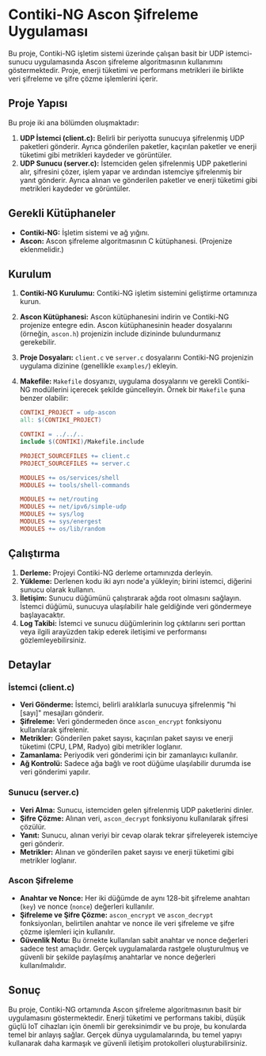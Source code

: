 # Contiki-NG Ascon Şifreleme Uygulaması

Bu proje, Contiki-NG işletim sistemi üzerinde çalışan basit bir UDP istemci-sunucu uygulamasında Ascon şifreleme algoritmasının kullanımını göstermektedir. Proje, enerji tüketimi ve performans metrikleri ile birlikte veri şifreleme ve şifre çözme işlemlerini içerir.

## Proje Yapısı

Bu proje iki ana bölümden oluşmaktadır:

1.  **UDP İstemci (client.c):** Belirli bir periyotta sunucuya şifrelenmiş UDP paketleri gönderir. Ayrıca gönderilen paketler, kaçırılan paketler ve enerji tüketimi gibi metrikleri kaydeder ve görüntüler.
2.  **UDP Sunucu (server.c):** İstemciden gelen şifrelenmiş UDP paketlerini alır, şifresini çözer, işlem yapar ve ardından istemciye şifrelenmiş bir yanıt gönderir. Ayrıca alınan ve gönderilen paketler ve enerji tüketimi gibi metrikleri kaydeder ve görüntüler.

## Gerekli Kütüphaneler

*   **Contiki-NG:** İşletim sistemi ve ağ yığını.
*   **Ascon:** Ascon şifreleme algoritmasının C kütüphanesi. (Projenize eklenmelidir.)

## Kurulum

1.  **Contiki-NG Kurulumu:** Contiki-NG işletim sistemini geliştirme ortamınıza kurun.
2.  **Ascon Kütüphanesi:** Ascon kütüphanesini indirin ve Contiki-NG projenize entegre edin. Ascon kütüphanesinin header dosyalarını (örneğin, `ascon.h`) projenizin include dizininde bulundurmanız gerekebilir.
3.  **Proje Dosyaları:** `client.c` ve `server.c` dosyalarını Contiki-NG projenizin uygulama dizinine (genellikle `examples/`) ekleyin.
4.  **Makefile:** `Makefile` dosyanızı, uygulama dosyalarını ve gerekli Contiki-NG modüllerini içerecek şekilde güncelleyin. Örnek bir `Makefile` şuna benzer olabilir:

    ```makefile
    CONTIKI_PROJECT = udp-ascon
    all: $(CONTIKI_PROJECT)

    CONTIKI = ../../..
    include $(CONTIKI)/Makefile.include
    
    PROJECT_SOURCEFILES += client.c
    PROJECT_SOURCEFILES += server.c
    
    MODULES += os/services/shell
    MODULES += tools/shell-commands
    
    MODULES += net/routing
    MODULES += net/ipv6/simple-udp
    MODULES += sys/log
    MODULES += sys/energest
    MODULES += os/lib/random
    
    ```

## Çalıştırma

1.  **Derleme:** Projeyi Contiki-NG derleme ortamınızda derleyin.
2.  **Yükleme:** Derlenen kodu iki ayrı node'a yükleyin; birini istemci, diğerini sunucu olarak kullanın.
3.  **İletişim:** Sunucu düğümünü çalıştırarak ağda root olmasını sağlayın. İstemci düğümü, sunucuya ulaşılabilir hale geldiğinde veri göndermeye başlayacaktır.
4.  **Log Takibi:** İstemci ve sunucu düğümlerinin log çıktılarını seri porttan veya ilgili arayüzden takip ederek iletişimi ve performansı gözlemleyebilirsiniz.

## Detaylar

### İstemci (client.c)

*   **Veri Gönderme:** İstemci, belirli aralıklarla sunucuya şifrelenmiş "hi [sayı]" mesajları gönderir.
*   **Şifreleme:** Veri göndermeden önce `ascon_encrypt` fonksiyonu kullanılarak şifrelenir.
*   **Metrikler:** Gönderilen paket sayısı, kaçırılan paket sayısı ve enerji tüketimi (CPU, LPM, Radyo) gibi metrikler loglanır.
*   **Zamanlama:** Periyodik veri gönderimi için bir zamanlayıcı kullanılır.
*   **Ağ Kontrolü:** Sadece ağa bağlı ve root düğüme ulaşılabilir durumda ise veri gönderimi yapılır.

### Sunucu (server.c)

*   **Veri Alma:** Sunucu, istemciden gelen şifrelenmiş UDP paketlerini dinler.
*   **Şifre Çözme:** Alınan veri, `ascon_decrypt` fonksiyonu kullanılarak şifresi çözülür.
*   **Yanıt:** Sunucu, alınan veriyi bir cevap olarak tekrar şifreleyerek istemciye geri gönderir.
*   **Metrikler:** Alınan ve gönderilen paket sayısı ve enerji tüketimi gibi metrikler loglanır.

### Ascon Şifreleme

*   **Anahtar ve Nonce:** Her iki düğümde de aynı 128-bit şifreleme anahtarı (`key`) ve nonce (`nonce`) değerleri kullanılır.
*   **Şifreleme ve Şifre Çözme:** `ascon_encrypt` ve `ascon_decrypt` fonksiyonları, belirtilen anahtar ve nonce ile veri şifreleme ve şifre çözme işlemleri için kullanılır.
*   **Güvenlik Notu:** Bu örnekte kullanılan sabit anahtar ve nonce değerleri sadece test amaçlıdır. Gerçek uygulamalarda rastgele oluşturulmuş ve güvenli bir şekilde paylaşılmış anahtarlar ve nonce değerleri kullanılmalıdır.

## Sonuç

Bu proje, Contiki-NG ortamında Ascon şifreleme algoritmasının basit bir uygulamasını göstermektedir. Enerji tüketimi ve performans takibi, düşük güçlü IoT cihazları için önemli bir gereksinimdir ve bu proje, bu konularda temel bir anlayış sağlar. Gerçek dünya uygulamalarında, bu temel yapıyı kullanarak daha karmaşık ve güvenli iletişim protokolleri oluşturabilirsiniz.
